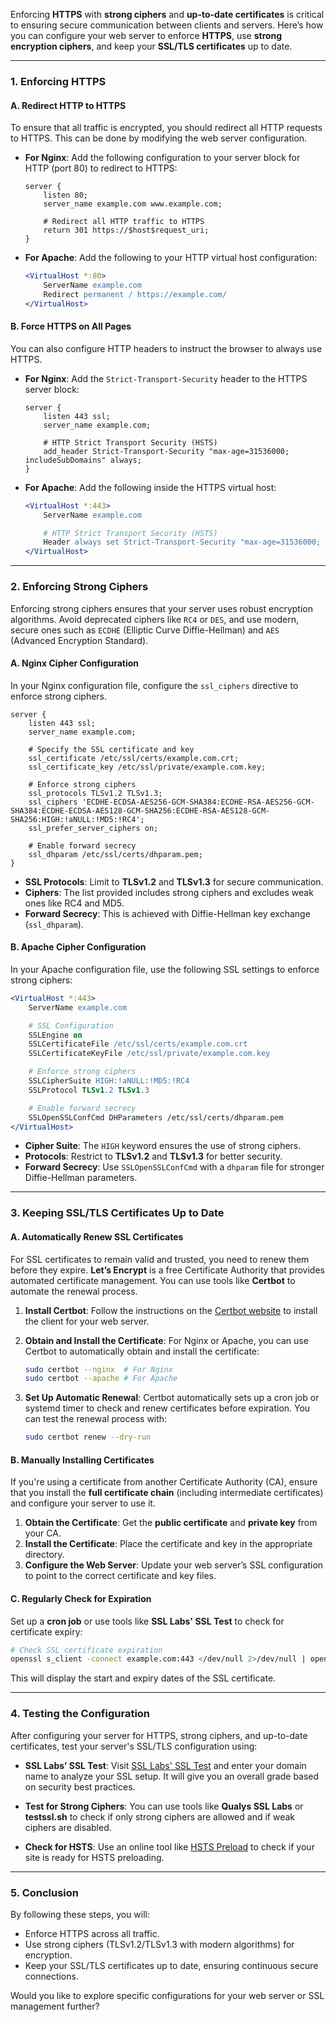 Enforcing **HTTPS** with **strong ciphers** and **up-to-date certificates** is critical to ensuring secure communication between clients and servers. Here’s how you can configure your web server to enforce **HTTPS**, use **strong encryption ciphers**, and keep your **SSL/TLS certificates** up to date.

---

### **1. Enforcing HTTPS**

#### **A. Redirect HTTP to HTTPS**
To ensure that all traffic is encrypted, you should redirect all HTTP requests to HTTPS. This can be done by modifying the web server configuration.

- **For Nginx**:
    Add the following configuration to your server block for HTTP (port 80) to redirect to HTTPS:
    ```nginx
    server {
        listen 80;
        server_name example.com www.example.com;

        # Redirect all HTTP traffic to HTTPS
        return 301 https://$host$request_uri;
    }
    ```

- **For Apache**:
    Add the following to your HTTP virtual host configuration:
    ```apache
    <VirtualHost *:80>
        ServerName example.com
        Redirect permanent / https://example.com/
    </VirtualHost>
    ```

#### **B. Force HTTPS on All Pages**
You can also configure HTTP headers to instruct the browser to always use HTTPS.

- **For Nginx**:
    Add the `Strict-Transport-Security` header to the HTTPS server block:
    ```nginx
    server {
        listen 443 ssl;
        server_name example.com;
        
        # HTTP Strict Transport Security (HSTS)
        add_header Strict-Transport-Security "max-age=31536000; includeSubDomains" always;
    }
    ```

- **For Apache**:
    Add the following inside the HTTPS virtual host:
    ```apache
    <VirtualHost *:443>
        ServerName example.com

        # HTTP Strict Transport Security (HSTS)
        Header always set Strict-Transport-Security "max-age=31536000; includeSubDomains"
    </VirtualHost>
    ```

---

### **2. Enforcing Strong Ciphers**

Enforcing strong ciphers ensures that your server uses robust encryption algorithms. Avoid deprecated ciphers like `RC4` or `DES`, and use modern, secure ones such as `ECDHE` (Elliptic Curve Diffie-Hellman) and `AES` (Advanced Encryption Standard).

#### **A. Nginx Cipher Configuration**
In your Nginx configuration file, configure the `ssl_ciphers` directive to enforce strong ciphers.

```nginx
server {
    listen 443 ssl;
    server_name example.com;
    
    # Specify the SSL certificate and key
    ssl_certificate /etc/ssl/certs/example.com.crt;
    ssl_certificate_key /etc/ssl/private/example.com.key;
    
    # Enforce strong ciphers
    ssl_protocols TLSv1.2 TLSv1.3;
    ssl_ciphers 'ECDHE-ECDSA-AES256-GCM-SHA384:ECDHE-RSA-AES256-GCM-SHA384:ECDHE-ECDSA-AES128-GCM-SHA256:ECDHE-RSA-AES128-GCM-SHA256:HIGH:!aNULL:!MD5:!RC4';
    ssl_prefer_server_ciphers on;

    # Enable forward secrecy
    ssl_dhparam /etc/ssl/certs/dhparam.pem;
}
```

- **SSL Protocols**: Limit to **TLSv1.2** and **TLSv1.3** for secure communication.
- **Ciphers**: The list provided includes strong ciphers and excludes weak ones like RC4 and MD5.
- **Forward Secrecy**: This is achieved with Diffie-Hellman key exchange (`ssl_dhparam`).

#### **B. Apache Cipher Configuration**
In your Apache configuration file, use the following SSL settings to enforce strong ciphers:

```apache
<VirtualHost *:443>
    ServerName example.com

    # SSL Configuration
    SSLEngine on
    SSLCertificateFile /etc/ssl/certs/example.com.crt
    SSLCertificateKeyFile /etc/ssl/private/example.com.key

    # Enforce strong ciphers
    SSLCipherSuite HIGH:!aNULL:!MD5:!RC4
    SSLProtocol TLSv1.2 TLSv1.3

    # Enable forward secrecy
    SSLOpenSSLConfCmd DHParameters /etc/ssl/certs/dhparam.pem
</VirtualHost>
```

- **Cipher Suite**: The `HIGH` keyword ensures the use of strong ciphers.
- **Protocols**: Restrict to **TLSv1.2** and **TLSv1.3** for better security.
- **Forward Secrecy**: Use `SSLOpenSSLConfCmd` with a `dhparam` file for stronger Diffie-Hellman parameters.

---

### **3. Keeping SSL/TLS Certificates Up to Date**

#### **A. Automatically Renew SSL Certificates**
For SSL certificates to remain valid and trusted, you need to renew them before they expire. **Let’s Encrypt** is a free Certificate Authority that provides automated certificate management. You can use tools like **Certbot** to automate the renewal process.

1. **Install Certbot**:
   Follow the instructions on the [Certbot website](https://certbot.eff.org/) to install the client for your web server.

2. **Obtain and Install the Certificate**:
   For Nginx or Apache, you can use Certbot to automatically obtain and install the certificate:
   ```bash
   sudo certbot --nginx  # For Nginx
   sudo certbot --apache # For Apache
   ```

3. **Set Up Automatic Renewal**:
   Certbot automatically sets up a cron job or systemd timer to check and renew certificates before expiration. You can test the renewal process with:
   ```bash
   sudo certbot renew --dry-run
   ```

#### **B. Manually Installing Certificates**
If you're using a certificate from another Certificate Authority (CA), ensure that you install the **full certificate chain** (including intermediate certificates) and configure your server to use it.

1. **Obtain the Certificate**: Get the **public certificate** and **private key** from your CA.
2. **Install the Certificate**: Place the certificate and key in the appropriate directory.
3. **Configure the Web Server**: Update your web server’s SSL configuration to point to the correct certificate and key files.

#### **C. Regularly Check for Expiration**
Set up a **cron job** or use tools like **SSL Labs' SSL Test** to check for certificate expiry:
```bash
# Check SSL certificate expiration
openssl s_client -connect example.com:443 </dev/null 2>/dev/null | openssl x509 -noout -dates
```

This will display the start and expiry dates of the SSL certificate.

---

### **4. Testing the Configuration**

After configuring your server for HTTPS, strong ciphers, and up-to-date certificates, test your server's SSL/TLS configuration using:

- **SSL Labs’ SSL Test**: Visit [SSL Labs' SSL Test](https://www.ssllabs.com/ssltest/) and enter your domain name to analyze your SSL setup. It will give you an overall grade based on security best practices.
  
- **Test for Strong Ciphers**: You can use tools like **Qualys SSL Labs** or **testssl.sh** to check if only strong ciphers are allowed and if weak ciphers are disabled.

- **Check for HSTS**: Use an online tool like [HSTS Preload](https://hstspreload.org/) to check if your site is ready for HSTS preloading.

---

### **5. Conclusion**

By following these steps, you will:
- Enforce HTTPS across all traffic.
- Use strong ciphers (TLSv1.2/TLSv1.3 with modern algorithms) for encryption.
- Keep your SSL/TLS certificates up to date, ensuring continuous secure connections.

Would you like to explore specific configurations for your web server or SSL management further?
